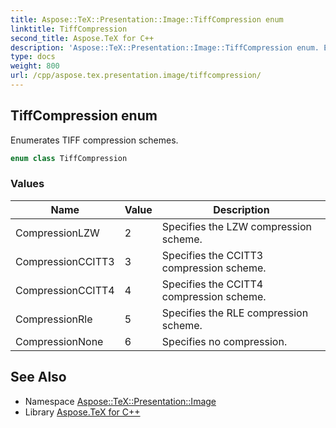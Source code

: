 ```yaml
---
title: Aspose::TeX::Presentation::Image::TiffCompression enum
linktitle: TiffCompression
second_title: Aspose.TeX for C++
description: 'Aspose::TeX::Presentation::Image::TiffCompression enum. Enumerates TIFF compression schemes in C++.'
type: docs
weight: 800
url: /cpp/aspose.tex.presentation.image/tiffcompression/
---
```

## TiffCompression enum


Enumerates TIFF compression schemes.

```cpp
enum class TiffCompression
```

### Values

| Name | Value | Description |
| --- | --- | --- |
| CompressionLZW | 2 | Specifies the LZW compression scheme. |
| CompressionCCITT3 | 3 | Specifies the CCITT3 compression scheme. |
| CompressionCCITT4 | 4 | Specifies the CCITT4 compression scheme. |
| CompressionRle | 5 | Specifies the RLE compression scheme. |
| CompressionNone | 6 | Specifies no compression. |

## See Also

* Namespace [Aspose::TeX::Presentation::Image](../)
* Library [Aspose.TeX for C++](../../)
